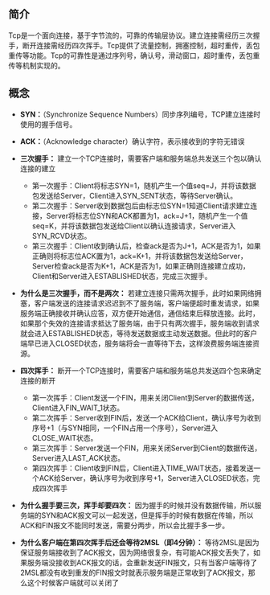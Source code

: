 ## 简介
Tcp是一个面向连接，基于字节流的，可靠的传输层协议。建立连接需经历三次握手，断开连接需经历四次挥手。Tcp提供了流量控制，拥塞控制，超时重传，丢包重传等功能。Tcp的可靠性是通过序列号，确认号，滑动窗口，超时重传，丢包重传等机制实现的。

## 概念
- **SYN：**（Synchronize Sequence Numbers）同步序列编号，TCP建立连接时使用的握手信号。

- **ACK：**（Acknowledge character）确认字符，表示接收到的字符无错误

- **三次握手：** 建立一个TCP连接时，需要客户端和服务端总共发送三个包以确认连接的建立
  - 第一次握手：Client将标志SYN=1，随机产生一个值seq=J，并将该数据包发送给Server，Client进入SYN_SENT状态，等待Server确认。
  - 第二次握手：Server收到数据包后由标志位SYN=1知道Client请求建立连接，Server将标志位SYN和ACK都置为1，ack=J+1，随机产生一个值seq=K，并将该数据包发送给Client以确认连接请求，Server进入SYN_RCVD状态。
  - 第三次握手：Client收到确认后，检查ack是否为J+1，ACK是否为1，如果正确则将标志位ACK置为1，ack=K+1，并将该数据包发送给Server，Server检查ack是否为K+1，ACK是否为1，如果正确则连接建立成功，Client和Server进入ESTABLISHED状态，完成三次握手。
  
- **为什么是三次握手，而不是两次：** 若建立连接只需两次握手，此时如果网络拥塞，客户端发送的连接请求迟迟到不了服务端，客户端便超时重发请求，如果服务端正确接收并确认应答，双方便开始通信，通信结束后释放连接。此时，如果那个失效的连接请求抵达了服务端，由于只有两次握手，服务端收到请求就会进入ESTABLISHED状态，等待发送数据或主动发送数据。但此时的客户端早已进入CLOSED状态，服务端将会一直等待下去，这样浪费服务端连接资源。

- **四次挥手：** 断开一个TCP连接时，需要客户端和服务端总共发送四个包来确定连接的断开
  - 第一次挥手：Client发送一个FIN，用来关闭Client到Server的数据传送，Client进入FIN_WAIT_1状态。
  - 第二次挥手：Server收到FIN后，发送一个ACK给Client，确认序号为收到序号+1（与SYN相同，一个FIN占用一个序号），Server进入CLOSE_WAIT状态。
  - 第三次挥手：Server发送一个FIN，用来关闭Server到Client的数据传送，Server进入LAST_ACK状态。
  - 第四次挥手：Client收到FIN后，Client进入TIME_WAIT状态，接着发送一个ACK给Server，确认序号为收到序号+1，Server进入CLOSED状态，完成四次挥手
  
- **为什么握手要三次，挥手却要四次：** 因为握手的时候并没有数据传输，所以服务端的SYN和ACK报文可以一起发送，但是挥手的时候有数据在传输，所以ACK和FIN报文不能同时发送，需要分两步，所以会比握手多一步。

- **为什么客户端在第四次挥手后还会等待2MSL（即4分钟）：** 等待2MSL是因为保证服务端接收到了ACK报文，因为网络很复杂，有可能ACK报文丢失了，如果服务端没接收到ACK报文的话，会重新发送FIN报文，只有当客户端等待了2MSL都没有收到重发的FIN报文时就表示服务端是正常收到了ACK报文，那么这个时候客户端就可以关闭了